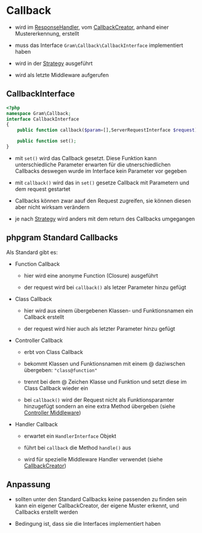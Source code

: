 # Callback

- wird im [ResponseHandler](../Middleware/responsehandle.md), vom [CallbackCreator](../CallbackCreator/index.md), anhand einer Mustererkennung, erstellt

- muss das Interface ``Gram\Callback\CallbackInterface`` implementiert haben

- wird in der [Strategy](../Strategy/index.md) ausgeführt

- wird als letzte Middleware aufgerufen

## CallbackInterface

````php
<?php
namespace Gram\Callback;
interface CallbackInterface
{
	public function callback($param=[],ServerRequestInterface $request);

	public function set();
}
````


- mit ``set()`` wird das Callback gesetzt. Diese Funktion kann unterschiedliche Parameter erwarten für die utnerschiedlichen Callbacks deswegen wurde im Interface kein Parameter vor gegeben

- mit ``callback()`` wird das in ``set()`` gesetze Callback mit Parametern und dem request gestartet

- Callbacks können zwar aauf den Request zugreifen, sie können diesen aber nicht wirksam verändern

- je nach [Strategy](../Strategy/index.md) wird anders mit dem return des Callbacks umgegangen

## phpgram Standard Callbacks

Als Standard gibt es:

- Function Callback 

	- hier wird eine anonyme Function (Closure) ausgeführt

	- der request wird bei ``callback()`` als letzer Parameter hinzu gefügt

- Class Callback 

	- hier wird aus einem übergebenen Klassen- und Funktionsnamen ein Callback erstellt

	- der request wird hier auch als letzter Parameter hinzu gefügt

- Controller Callback

	- erbt von Class Callback

	- bekommt Klassen und Funktionsnamen mit einem @ daziwschen übergeben: ``"class@function"``

	- trennt bei dem @ Zeichen Klasse und Funktion und setzt diese im Class Callback wieder ein

	- bei ``callback()`` wird der Request nicht als Funktionsparamter hinzugefügt sondern an eine extra Method übergeben (siehe [Controller Middleware](../Middleware/controllermw.md))

- Handler Callback

	- erwartet ein ``HandlerInterface`` Objekt

	- führt bei ``callback`` die Method ``handle()`` aus

	- wird für spezielle Middleware Handler verwendet (siehe [CallbackCreator](../CallbackCreator/index.md))
	

## Anpassung

- sollten unter den Standard Callbacks keine passenden zu finden sein kann ein eigener CallbackCreator, der eigene Muster erkennt, und Callbacks erstellt werden

- Bedingung ist, dass sie die Interfaces implementiert haben